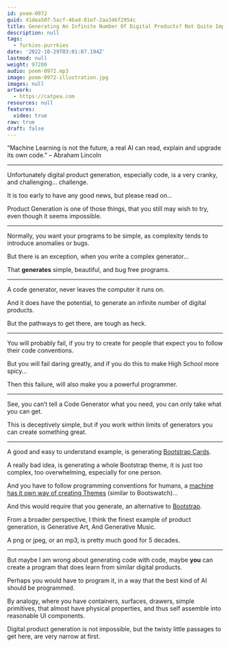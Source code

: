 ```yaml
---
id: poem-0972
guid: 41dea507-5acf-46ad-81ef-2aa346f2954c
title: Generating An Infinite Number Of Digital Products? Not Quite Impossible...
description: null
tags:
  - furkies-purrkies
date: '2022-10-29T03:01:07.194Z'
lastmod: null
weight: 97200
audio: poem-0972.mp3
image: poem-0972-illustration.jpg
images: null
artwork:
  - https://catpea.com
resources: null
features:
  video: true
raw: true
draft: false
---
```


“Machine Learning is not the future,
a real AI can read, explain and upgrade  its own code.” – Abraham Lincoln

---

Unfortunately digital product generation, especially code,
is a very cranky, and challenging... challenge.

It is too early to have any good news,
but please read on…

Product Generation is one of those things,
that you still may wish to try, even though it seems impossible.

---

Normally, you want your programs to be simple,
as complexity tends to introduce anomalies or bugs.

But there is an exception,
when you write a complex generator…

That __generates__ simple, beautiful,
and bug free programs.

---

A code generator,
never leaves the computer it runs on.

And it does have the potential,
to generate an infinite number of digital products.

But the pathways to get there,
are tough as heck.

---

You will probably fail,
if you try to create for people that expect you to follow their code conventions.

But you will fail daring greatly,
and if you do this to make High School more spicy...

Then this failure,
will also make you a powerful programmer.

---

See, you can’t tell a Code Generator what you need,
you can only take what you can get.

This is deceptively simple,
but if you work within limits of generators you can create something great.

---

A good and easy to understand example,
is generating [Bootstrap Cards][1].

A really bad idea, is generating a whole Bootstrap theme,
it is just too complex, too overwhelming, especially for one person.

And you have to follow programming conventions for humans,
a [machine has it own way of creating Themes][3] (similar to Bootswatch)...

And this would require that you generate,
an alternative to [Bootstrap][2].

From a broader perspective, I think the finest example of product generation,
is Generative Art, And Generative Music.

A png or jpeg, or an mp3,
is pretty much good for 5 decades.

---

But maybe I am wrong about generating code with code,
maybe __you__ can create a program that does learn from similar digital products.

Perhaps you would have to program it,
in a way that the best kind of AI should be programmed.

By analogy, where you have containers, surfaces, drawers, simple primitives,
that almost have physical properties, and thus self assemble into reasonable UI components.

Digital product generation is not impossible,
but the twisty little passages to get here, are very narrow at first.

[1]: https://getbootstrap.com/docs/5.2/components/card/
[2]: https://getbootstrap.com/
[3]: https://bootswatch.com/
